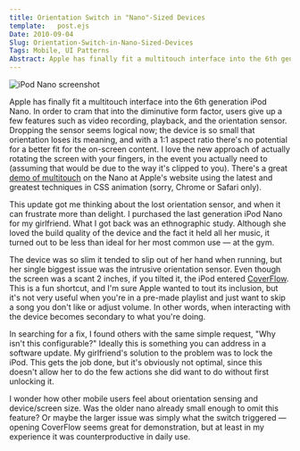 ```yaml
---
title: Orientation Switch in "Nano"-Sized Devices
template:   post.ejs
Date: 2010-09-04	
Slug: Orientation-Switch-in-Nano-Sized-Devices
Tags: Mobile, UI Patterns
Abstract: Apple has finally fit a multitouch interface into the 6th generation iPod Nano. In order to cram that into the diminutive form factor, users give up a few features such as video recording, playback, and the orientation sensor. Dropping the sensor seems logical now; the device is so small that orientation loses its meaning, and with a 1:1 aspect ratio there's no potential for a better fit for the on-screen content. I love the new approach of actually rotating the screen with your fingers, in the event you actually need to (assuming that would be due to the way it's clipped to you).
---
```


![iPod Nano screenshot](http://projects.cbsides.com/blog/demo/mobile/nano-rotate.jpg)

Apple has finally fit a multitouch interface into the 6th generation
iPod Nano. In order to cram that into the diminutive form factor, users
give up a few features such as video recording, playback, and the
orientation sensor. Dropping the sensor seems logical now; the device is
so small that orientation loses its meaning, and with a 1:1 aspect ratio
there's no potential for a better fit for the on-screen content. I love
the new approach of actually rotating the screen with your fingers, in
the event you actually need to (assuming that would be due to the way
it's clipped to you). There's a great [demo of
multitouch](http://www.apple.com/ipodnano/design.html) on the Nano at
Apple's website using the latest and greatest techniques in CSS
animation (sorry, Chrome or Safari only).

This update got me thinking about the lost orientation sensor, and when
it can frustrate more than delight. I purchased the last generation iPod
Nano for my girlfriend. What I got back was an ethnographic study.
Although she loved the build quality of the device and the fact it held
all her music, it turned out to be less than ideal for her most common
use — at the gym.

The device was so slim it tended to slip out of her hand when running,
but her single biggest issue was the intrusive orientation sensor. Even
though the screen was a scant 2 inches, if you tilted it, the iPod
entered [CoverFlow](http://en.wikipedia.org/wiki/Cover_Flow). This is a
fun shortcut, and I'm sure Apple wanted to tout its inclusion, but it's
not very useful when you're in a pre-made playlist and just want to skip
a song you don't like or adjust volume. In other words, when interacting
with the device becomes secondary to what you're doing.

In searching for a fix, I found others with the same simple request,
"Why isn't this configurable?" Ideally this is something you can address
in a software update. My girlfriend's solution to the problem was to
lock the iPod. This gets the job done, but it's obviously not optimal,
since this doesn't allow her to do the few actions she did want to do
without first unlocking it.

I wonder how other mobile users feel about orientation sensing and
device/screen size. Was the older nano already small enough to omit this
feature? Or maybe the larger issue was simply what the switch triggered
— opening CoverFlow seems great for demonstration, but at least in my
experience it was counterproductive in daily use.
